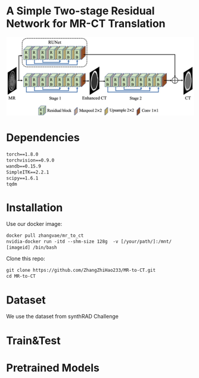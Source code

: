 # A Simple Two-stage Residual Network for MR-CT Translation

![image](https://github.com/ZhangZhiHao233/MR-to-CT/blob/main/figure.jpg)

# Dependencies
```
torch==1.8.0
torchvision==0.9.0
wandb==0.15.9
SimpleITK==2.2.1
scipy==1.6.1
tqdm
```
# Installation
Use our docker image:
```
docker pull zhangvae/mr_to_ct
nvidia-docker run -itd --shm-size 128g  -v [/your/path/]:/mnt/ [imageid] /bin/bash
```
Clone this repo:
```
git clone https://github.com/ZhangZhiHao233/MR-to-CT.git
cd MR-to-CT
```
# Dataset
We use the dataset from synthRAD Challenge
# Train&Test
# Pretrained Models
